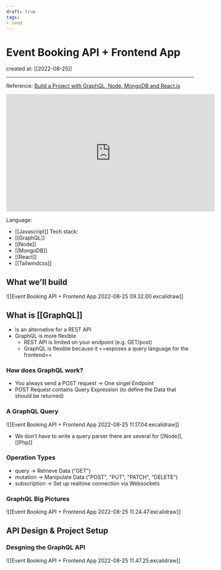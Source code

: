 ```yaml
---
draft: true
tags: 
- seed
---
```


# Event Booking API + Frontend App

created at: [[2022-08-25]]

---

Reference: [Build a Project with GraphQL, Node, MongoDB and React.js](https://www.youtube.com/watch?v=7giZGFDGnkc&list=PL55RiY5tL51rG1x02Yyj93iypUuHYXcB_)

<div class="iframe-container">
<iframe width="560" height="315" src="https://www.youtube.com/embed/7giZGFDGnkc" title="YouTube video player" frameborder="0" allow="accelerometer; autoplay; clipboard-write; encrypted-media; gyroscope; picture-in-picture" allowfullscreen></iframe>
</div>

Language:

- [[Javascript]]
  Tech stack:
- [[GraphQL]]
- [[Node]]
- [[MongoDB]]
- [[React]]
- [[Tailwindcss]]

## What we'll build

![[Event Booking API + Frontend App 2022-08-25 09.32.00.excalidraw]]

## What is [[GraphQL]]

- Is an alternative for a REST API
- GraphQL is more flexible
  - REST API is limited on your endpoint (e.g. GET/post)
  - GraphQL is flexible because it ==exposes a query language for the frontend==

### How does GraphQL work?

- You always send a POST request -> One singel Endpoint
- POST Request contains Query Expression (to define the Data that should be returned)

### A GraphQL Query

![[Event Booking API + Frontend App 2022-08-25 11.17.04.excalidraw]]

- We don't have to write a query parser there are several for [[Node]], [[Php]]

### Operation Types

- query -> Retrieve Data ("GET")
- mutation -> Manipulate Data ("POST", "PUT", "PATCH", "DELETE")
- subscription -> Set up realtime connection via Websockets

### GraphQL Big Pictures

![[Event Booking API + Frontend App 2022-08-25 11.24.47.excalidraw]]

## API Design & Project Setup

### Desgning the GraphQL API

![[Event Booking API + Frontend App 2022-08-25 11.47.25.excalidraw]]
